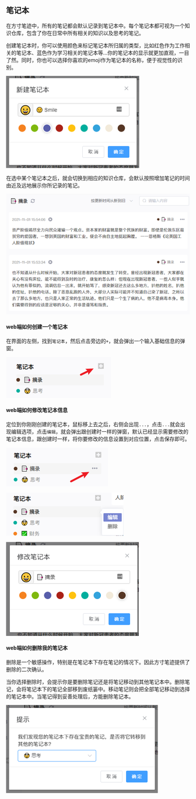 ## 笔记本



在方寸笔迹中，所有的笔记都会默认记录到笔记本中。每个笔记本都可视为一个知识仓库，包含了你在日常中所有相关的知识以及思考的笔记。



创建笔记本时，你可以使用颜色来标记笔记本所归属的类型，比如红色作为工作相关的笔记本、蓝色作为学习相关的笔记本等...你的笔记本的显示就更加直观，一目了然。同时，你也可以选择你喜欢的emoji作为笔记本的名称，便于视觉性的识别。

![新笔记本](./assets/new_collection.png)

在选中某个笔记本之后，就会切换到相应的知识仓库，会默认按照增加笔记的时间由近及远地展示你所记录的笔记。

![笔记本笔记](./assets/collection.png)

#### web端如何创建一个笔记本

在界面的左侧，找到`笔记本`，然后点击旁边的`+`，就会弹出一个输入基础信息的弹窗。

![新笔记本](./assets/create_button.png)

#### web端如何修改笔记本信息

定位到你刚刚创建的笔记本，鼠标移上去之后，右侧会出现`...`，点击`...`就会出现编辑选项，点击`编辑`，就会弹出跟创建时一样的弹窗，默认已经显示需要修改的笔记本信息，跟创建时一样，将你要修改的信息设置到对应位置，点击保存即可。

![笔记编辑](./assets/collection_edit_1.png)

![笔记编辑](./assets/collection_edit_2.png)

![笔记编辑](./assets/collection_edit_3.png)

#### web端如何删除我的笔记本

删除是一个敏感操作，特别是在笔记本下存在笔记的情况下。因此方寸笔迹提供了删除的二次确认。

当你选择删除时，会提示你是要删除笔记还是将笔记移动到其他笔记本中。删除笔记，会将笔记本下的笔记全部移到废纸篓中。移动笔记则会把全部笔记移动到选择的笔记本中。当笔记得到妥善处理后，方能删除笔记本。

![笔记编辑](./assets/collection_del.png)



